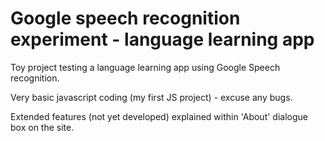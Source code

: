 Google speech recognition experiment - language learning app
===============================================================

Toy project testing a language learning app using Google Speech recognition.

Very basic javascript coding (my first JS project) - excuse any bugs.

Extended features (not yet developed) explained within 'About' dialogue box on the site.